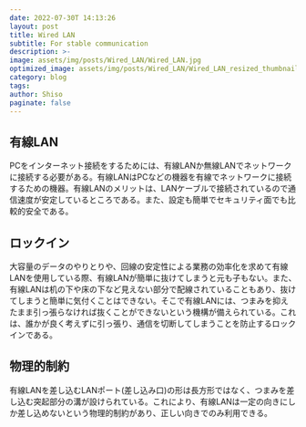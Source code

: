 ```yaml
---
date: 2022-07-30T 14:13:26
layout: post
title: Wired LAN
subtitle: For stable communication
description: >-
image: assets/img/posts/Wired_LAN/Wired_LAN.jpg
optimized_image: assets/img/posts/Wired_LAN/Wired_LAN_resized_thumbnail.jpg
category: blog
tags: 
author: Shiso
paginate: false
---
```


## 有線LAN

PCをインターネット接続をするためには、有線LANか無線LANでネットワークに接続する必要がある。有線LANはPCなどの機器を有線でネットワークに接続するための機器。有線LANのメリットは、LANケーブルで接続されているので通信速度が安定しているところである。また、設定も簡単でセキュリティ面でも比較的安全である。

## ロックイン

大容量のデータのやりとりや、回線の安定性による業務の効率化を求めて有線LANを使用している際、有線LANが簡単に抜けてしまうと元も子もない。また、有線LANは机の下や床の下など見えない部分で配線されていることもあり、抜けてしまうと簡単に気付くことはできない。そこで有線LANには、つまみを抑えたまま引っ張らなければ抜くことができないという機構が備えられている。これは、誰かが良く考えずに引っ張り、通信を切断してしまうことを防止するロックインである。

## 物理的制約

有線LANを差し込むLANポート(差し込み口)の形は長方形ではなく、つまみを差し込む突起部分の溝が設けられている。これにより、有線LANは一定の向きにしか差し込めないという物理的制約があり、正しい向きでのみ利用できる。